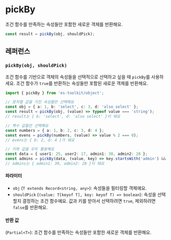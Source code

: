 # pickBy

조건 함수를 만족하는 속성들만 포함한 새로운 객체를 반환해요.

```typescript
const result = pickBy(obj, shouldPick);
```

## 레퍼런스

### `pickBy(obj, shouldPick)`

조건 함수를 기반으로 객체의 속성들을 선택적으로 선택하고 싶을 때 `pickBy`를 사용하세요. 조건 함수가 `true`를 반환하는 속성들만 포함된 새로운 객체를 반환해요.

```typescript
import { pickBy } from 'es-toolkit/object';

// 문자열 값을 가진 속성들만 선택해요
const obj = { a: 1, b: 'select', c: 3, d: 'also select' };
const result = pickBy(obj, (value) => typeof value === 'string');
// result는 { b: 'select', d: 'also select' }이 돼요

// 짝수 값들만 선택해요
const numbers = { a: 1, b: 2, c: 3, d: 4 };
const evens = pickBy(numbers, (value) => value % 2 === 0);
// evens는 { b: 2, d: 4 }가 돼요

// 키와 값을 모두 활용해요
const data = { user1: 25, user2: 17, admin1: 30, admin2: 28 };
const admins = pickBy(data, (value, key) => key.startsWith('admin') && value > 25);
// admins는 { admin1: 30, admin2: 28 }이 돼요
```

#### 파라미터

- `obj` (`T extends Record<string, any>`): 속성들을 필터링할 객체예요.
- `shouldPick` (`(value: T[keyof T], key: keyof T) => boolean`): 속성을 선택할지 결정하는 조건 함수예요. 값과 키를 받아서 선택하려면 `true`, 제외하려면 `false`를 반환해요.

#### 반환 값

(`Partial<T>`): 조건 함수를 만족하는 속성들만 포함한 새로운 객체를 반환해요.
